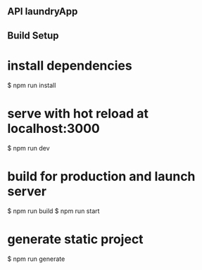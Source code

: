 ## API laundryApp

## Build Setup

# install dependencies

\$ npm run install

# serve with hot reload at localhost:3000

\$ npm run dev

# build for production and launch server

$ npm run build
$ npm run start

# generate static project

\$ npm run generate
